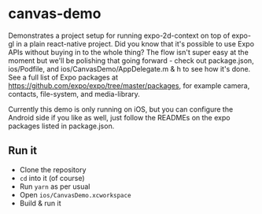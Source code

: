 # canvas-demo

Demonstrates a project setup for running expo-2d-context on top of expo-gl in a plain react-native project. Did you know that it's possible to use Expo APIs without buying in to the whole thing? The flow isn't super easy at the moment but we'll be polishing that going forward - check out package.json, ios/Podfile, and ios/CanvasDemo/AppDelegate.m & h to see how it's done. See a full list of Expo packages at https://github.com/expo/expo/tree/master/packages, for example camera, contacts, file-system, and media-library.

Currently this demo is only running on iOS, but you can configure the Android side if you like as well, just follow the READMEs on the expo packages listed in package.json.

## Run it

- Clone the repository
- `cd` into it (of course)
- Run `yarn` as per usual
- Open `ios/CanvasDemo.xcworkspace`
- Build & run it
